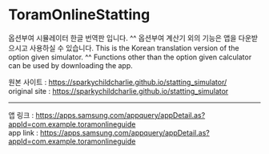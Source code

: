 # ToramOnlineStatting
옵션부여 시뮬레이터 한글 번역판 입니다. ^^ 옵션부여 계산기 외의 기능은 앱을 다운받으시고 사용하실 수 있습니다.
This is the Korean translation version of the option given simulator. ^^ Functions other than the option given calculator can be used by downloading the app.

원본 사이트 : <https://sparkychildcharlie.github.io/statting_simulator/><br/>
original site : https://sparkychildcharlie.github.io/statting_simulator

------------------------------------------------------------------------

앱 링크 : https://apps.samsung.com/appquery/appDetail.as?appId=com.example.toramonlineguide<br/>
app link : https://apps.samsung.com/appquery/appDetail.as?appId=com.example.toramonlineguide

